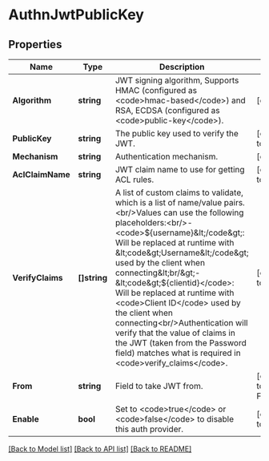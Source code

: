 # AuthnJwtPublicKey

## Properties
Name | Type | Description | Notes
------------ | ------------- | ------------- | -------------
**Algorithm** | **string** | JWT signing algorithm, Supports HMAC (configured as &lt;code&gt;hmac-based&lt;/code&gt;) and RSA, ECDSA (configured as &lt;code&gt;public-key&lt;/code&gt;). | [default to null]
**PublicKey** | **string** | The public key used to verify the JWT. | [optional] [default to null]
**Mechanism** | **string** | Authentication mechanism. | [default to null]
**AclClaimName** | **string** | JWT claim name to use for getting ACL rules. | [optional] [default to acl]
**VerifyClaims** | **[]string** | A list of custom claims to validate, which is a list of name/value pairs.&lt;br/&gt;Values can use the following placeholders:&lt;br/&gt;- &lt;code&gt;${username}&lt;/code&gt;: Will be replaced at runtime with &lt;code&gt;Username&lt;/code&gt; used by the client when connecting&lt;br/&gt;- &lt;code&gt;${clientid}&lt;/code&gt;: Will be replaced at runtime with &lt;code&gt;Client ID&lt;/code&gt; used by the client when connecting&lt;br/&gt;Authentication will verify that the value of claims in the JWT (taken from the Password field) matches what is required in &lt;code&gt;verify_claims&lt;/code&gt;. | [optional] [default to []]
**From** | **string** | Field to take JWT from. | [optional] [default to FROM.PASSWORD]
**Enable** | **bool** | Set to &lt;code&gt;true&lt;/code&gt; or &lt;code&gt;false&lt;/code&gt; to disable this auth provider. | [optional] [default to true]

[[Back to Model list]](../README.md#documentation-for-models) [[Back to API list]](../README.md#documentation-for-api-endpoints) [[Back to README]](../README.md)

